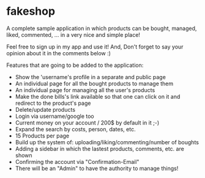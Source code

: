 # fakeshop
A complete sample application in which products can be bought, managed, liked, commented, ... in a very nice and simple place!


Feel free to sign up in my app and use it!
And,
Don't forget to say your opinion about it in the comments below :)





Features that are going to be added to the application:
- Show the 'username's profile in a separate and public page
- An individual page for all the bought products to manage them
- An individual page for managing all the user's products
-  Make the done bills's link available so that one can click on it and redirect to the product's page
- Delete/update products
- Login via username/google too
- Current money on your account / 200$ by default in it ;-)
- Expand the search by costs, person, dates, etc.
- 15 Products per page
- Build up the system of: uploading/liking/commenting/number of boughts
- Adding a sidebar in which the lastest products, comments, etc. are shown
- Confirming the account via "Confirmation-Email"
- There will be an "Admin" to have the authority to manage things!
